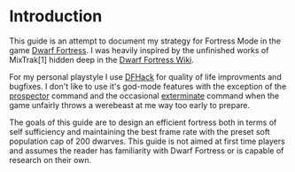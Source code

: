 # Introduction

This guide is an attempt to document my strategy for Fortress Mode in the game [Dwarf Fortress](https://store.steampowered.com/app/975370/Dwarf_Fortress/). I was heavily inspired by the unfinished works of MixTrak[1] hidden deep in the [Dwarf Fortress Wiki](https://dwarffortresswiki.org/). 

For my personal playstyle I use [DFHack](https://docs.dfhack.org/en/stable) for quality of life improvments and bugfixes. I don't like to use it's god-mode features with the exception of the [prospector](https://docs.dfhack.org/en/stable/docs/tools/prospector.html) command and the occasional [exterminate](https://docs.dfhack.org/en/stable/docs/tools/exterminate.html) command when the game unfairly throws a werebeast at me way too early to prepare.

The goals of this guide are to design an efficient fortress both in terms of self sufficiency and maintaining the best frame rate with the preset soft population cap of 200 dwarves. This guide is not aimed at first time players and assumes the reader has familiarity with Dwarf Fortress or is capable of research on their own.

[^1]:
    [https://dwarffortresswiki.org/index.php/User:Mixtrak/Strategy/part_1](https://dwarffortresswiki.org/index.php/User:Mixtrak/Strategy/part_1)
    [https://dwarffortresswiki.org/index.php/User:Mixtrak/Strategy/part_2](https://dwarffortresswiki.org/index.php/User:Mixtrak/Strategy/part_2)
    [https://dwarffortresswiki.org/index.php/User:Mixtrak/Strategy/part_3](https://dwarffortresswiki.org/index.php/User:Mixtrak/Strategy/part_3)
